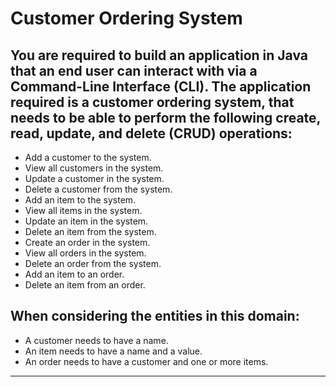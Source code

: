 # Customer Ordering System

## You are required to build an application in Java that an end user can interact with via a Command-Line Interface (CLI). The application required is a customer ordering system, that needs to be able to perform the following create, read, update, and delete (CRUD) operations:

*   Add a customer to the system.
*    View all customers in the system.
*    Update a customer in the system.
*    Delete a customer from the system.
*    Add an item to the system.
*    View all items in the system.
*    Update an item in the system.
*    Delete an item from the system.
*    Create an order in the system.
*    View all orders in the system.
*    Delete an order from the system.
*    Add an item to an order.
*    Delete an item from an order.

## When considering the entities in this domain: 

*    A customer needs to have a name.
*    An item needs to have a name and a value.
*    An order needs to have a customer and one or more items.

---

